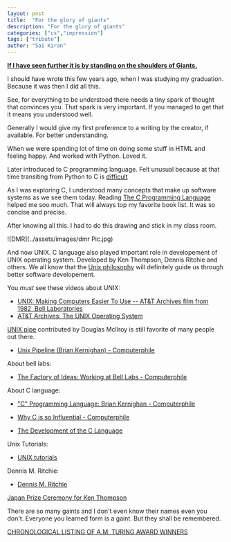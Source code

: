```yaml
---
layout: post
title:  "For the glory of giants"
description: "For the glory of giants"
categories: ["cs","impression"]
tags: ["tribute"]
author: "Sai Kiran"
---
```


[**If I have seen further it is by standing on the shoulders of Giants.**](https://en.wikipedia.org/wiki/Standing_on_the_shoulders_of_giants)

I should have wrote this few years ago, when I was studying my graduation.
Because it was then I did all this.

See, for everything to be understood there needs a tiny spark of thought
that convinces you. That spark is very important. If you managed to get that
it means you understood well.

Generally I would give my first preference to a writing by the creator, if available.
For better understanding.

When we were spending lot of time on doing some stuff in HTML and feeling
happy. And worked with Python. Loved it.

Later introduced to C programming language. Felt unusual because at that
time transiting from Python to C is [difficult](2015-01-07-A-Difficult-thing-for-beginners.md)

As I was exploring C, I understood many concepts that make up software systems as we see them today.
Reading [ The C Programming Language ](https://www.goodreads.com/book/show/515601.The_C_Programming_Language) helped me soo much. That will always top my favorite book list.
It was so concise and precise.

After knowing all this. I had to do this drawing and stick in my class room.

![DMR](../assets/images/dmr Pic.jpg)

And now UNIX. C language also played important role in developement of UNIX operating system.
Developed by  Ken Thompson, Dennis Ritchie and others. We all know that the [Unix philosophy](https://en.wikipedia.org/wiki/Unix_philosophy) will definitely guide us through better software developement.

You *must* see these videos about UNIX:
- [UNIX: Making Computers Easier To Use -- AT&T Archives film from 1982, Bell Laboratories](https://www.youtube.com/watch?v=XvDZLjaCJuw)
- [AT&T Archives: The UNIX Operating System](https://www.youtube.com/watch?v=tc4ROCJYbm0)


[UNIX pipe](https://en.wikipedia.org/wiki/Pipeline_(Unix)) contributed by Douglas McIlroy is still favorite of many people out there.
- [Unix Pipeline (Brian Kernighan) - Computerphile](https://www.youtube.com/watch?v=bKzonnwoR2I)

About bell labs:
- [The Factory of Ideas: Working at Bell Labs - Computerphile](https://www.youtube.com/watch?v=QFK6RG47bww)


About C language:
- ["C" Programming Language: Brian Kernighan - Computerphile](https://www.youtube.com/watch?v=de2Hsvxaf8M)
- [Why C is so Influential - Computerphile](https://www.youtube.com/watch?v=ci1PJexnfNE)

- [The Development of the C Language](https://www.bell-labs.com/usr/dmr/www/chist.html)

Unix Tutorials:
- [UNIX tutorials](http://www.ee.surrey.ac.uk/Teaching/Unix/unixintro.html)


Dennis M. Ritchie:
- [Dennis M. Ritchie](https://www.bell-labs.com/usr/dmr/www/)

[Japan Prize Ceremony for Ken Thompson](https://www.youtube.com/watch?v=p-kWw0UTD2A)


There are so many gaints and I don't even know their names even you don't.
Everyone you learned form is a gaint.
But they shall be remembered.



[CHRONOLOGICAL LISTING OF A.M. TURING AWARD WINNERS](https://amturing.acm.org/byyear.cfm)